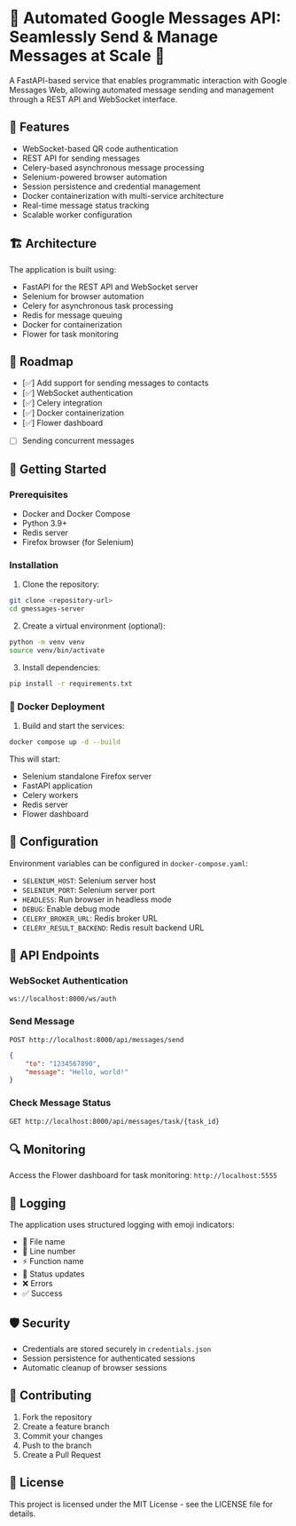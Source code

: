 # 🌟 Automated Google Messages API: Seamlessly Send & Manage Messages at Scale 🚀

A FastAPI-based service that enables programmatic interaction with Google Messages Web, allowing automated message sending and management through a REST API and WebSocket interface.

## 🌟 Features

- WebSocket-based QR code authentication
- REST API for sending messages
- Celery-based asynchronous message processing
- Selenium-powered browser automation
- Session persistence and credential management
- Docker containerization with multi-service architecture
- Real-time message status tracking
- Scalable worker configuration

## 🏗️ Architecture

The application is built using:
- FastAPI for the REST API and WebSocket server
- Selenium for browser automation
- Celery for asynchronous task processing
- Redis for message queuing
- Docker for containerization
- Flower for task monitoring

## 🚧 Roadmap
- [✅] Add support for sending messages to contacts
- [✅] WebSocket authentication
- [✅] Celery integration
- [✅] Docker containerization
- [✅] Flower dashboard
- [ ] Sending concurrent messages

## 🚀 Getting Started

### Prerequisites

- Docker and Docker Compose
- Python 3.9+
- Redis server
- Firefox browser (for Selenium)

### Installation

1. Clone the repository:
```bash
git clone <repository-url>
cd gmessages-server
```

2. Create a virtual environment (optional):
```bash
python -m venv venv
source venv/bin/activate
```

3. Install dependencies:
```bash
pip install -r requirements.txt
```


### 🐳 Docker Deployment

1. Build and start the services:
```bash
docker compose up -d --build
```

This will start:
- Selenium standalone Firefox server
- FastAPI application
- Celery workers
- Redis server
- Flower dashboard

## 🔧 Configuration

Environment variables can be configured in `docker-compose.yaml`:

- `SELENIUM_HOST`: Selenium server host
- `SELENIUM_PORT`: Selenium server port
- `HEADLESS`: Run browser in headless mode
- `DEBUG`: Enable debug mode
- `CELERY_BROKER_URL`: Redis broker URL
- `CELERY_RESULT_BACKEND`: Redis result backend URL

## 📡 API Endpoints

### WebSocket Authentication
`ws://localhost:8000/ws/auth`

### Send Message
`POST http://localhost:8000/api/messages/send`
```json
{
    "to": "1234567890",
    "message": "Hello, world!"
}
```

### Check Message Status
`GET http://localhost:8000/api/messages/task/{task_id}`



## 🔍 Monitoring

Access the Flower dashboard for task monitoring:
`http://localhost:5555`


## 📝 Logging

The application uses structured logging with emoji indicators:
- 📁 File name
- 📍 Line number
- ⚡️ Function name
- 🔄 Status updates
- ❌ Errors
- ✅ Success

## 🛡️ Security

- Credentials are stored securely in `credentials.json`
- Session persistence for authenticated sessions
- Automatic cleanup of browser sessions

## 🤝 Contributing

1. Fork the repository
2. Create a feature branch
3. Commit your changes
4. Push to the branch
5. Create a Pull Request

## 📄 License

This project is licensed under the MIT License - see the LICENSE file for details.